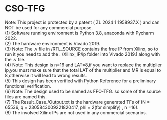 # CSO-TFG
Note: This project is protected by a patent ( ZL 2024 1 1958937.X ) and can NOT be used for any commercial purpose.<br>
(1) Software running environment is Python 3.8, anaconda with Pycharm 2022.<br>
(2) The hardware environment is Vivado 2019.<br>
(3) Note: The .v file in /RTL_SOURCE contains the free IP from Xilinx, so to run it you need to add the . /Xilinx_IP/ip folder into Vivado 2019.1 along with the .v file.<br>
(4) Note: This design is n=16 and LAT=8,if you want to replace the multiplier ip,you must make sure that the total LAT of the multiplier and MR is equal to 8,otherwise it will lead to wrong results.<br>
(5) This design has been verified with Python Reference for a preliminary functional verification.<br>
(6) Note: The design used to be named as FFO-TFG. so some of the source files are named this.<br>
(7) The Result_Case./Output.txt is the hardware generated TFs of (N = 65536, q = 2305843009221820417, phi = 2(for simplify) , n =16).<br>
(8) The involved Xilinx IPs are not used in any commercial scenarios.<br>
